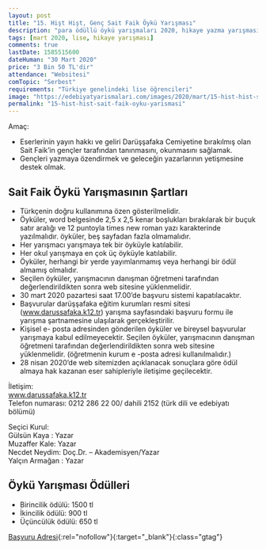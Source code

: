 ```yaml
---
layout: post
title: "15. Hişt Hişt, Genç Sait Faik Öykü Yarışması"
description: "para ödüllü öykü yarışmaları 2020, hikaye yazma yarışması 2020"
tags: [mart 2020, lise, hikaye yarışması]
comments: true
lastDate: 1585515600    
dateHuman: "30 Mart 2020"
price: "3 Bin 50 TL'dir"
attendance: "Websitesi"
comTopic: "Serbest"
requirements: "Türkiye genelindeki lise öğrencileri"
image: "https://edebiyatyarismalari.com/images/2020/mart/15-hist-hist-sait-faik-oyku-yarismasi.jpg"
permalink: "15-hist-hist-sait-faik-oyku-yarismasi"
---
```


Amaç:  
- Eserlerinin yayın hakkı ve geliri Darüşşafaka Cemiyetine bırakılmış olan Sait Faik’in gençler tarafından tanınmasını, okunmasını sağlamak.
- Gençleri yazmaya özendirmek ve geleceğin yazarlarının yetişmesine destek olmak.  

## Sait Faik Öykü Yarışmasının Şartları
- Türkçenin doğru kullanımına özen gösterilmelidir.
- Öyküler, word belgesinde 2,5 x 2,5 kenar boşlukları bırakılarak bir buçuk satır aralığı ve 12 puntoyla times new roman yazı karakterinde yazılmalıdır. öyküler, beş sayfadan fazla olmamalıdır.
- Her yarışmacı yarışmaya tek bir öyküyle katılabilir.
- Her okul yarışmaya en çok üç öyküyle katılabilir.
- Öyküler, herhangi bir yerde yayımlanmamış veya herhangi bir ödül almamış olmalıdır.
- Seçilen öyküler, yarışmacının danışman öğretmeni tarafından değerlendirildikten sonra web sitesine yüklenmelidir.
- 30 mart 2020 pazartesi saat 17.00’de başvuru sistemi kapatılacaktır.
- Başvurular darüşşafaka eğitim kurumları resmi sitesi (www.darussafaka.k12.tr) yarışma sayfasındaki başvuru formu ile yarışma şartnamesine ulaşılarak gerçekleştirilir.
- Kişisel e- posta adresinden gönderilen öyküler ve bireysel başvurular yarışmaya kabul edilmeyecektir. Seçilen öyküler, yarışmacının danışman öğretmeni tarafından değerlendirildikten sonra web sitesine yüklenmelidir. (öğretmenin kurum e -posta adresi kullanılmalıdır.)
- 28 nisan 2020’de web sitemizden açıklanacak sonuçlara göre ödül almaya hak kazanan eser sahipleriyle iletişime geçilecektir.

İletişim:  
www.darussafaka.k12.tr  
Telefon numarası: 0212 286 22 00/ dahili 2152 (türk dili ve edebiyatı bölümü)  

Seçici Kurul:  
Gülsün Kaya : Yazar  
Muzaffer Kale: Yazar  
Necdet Neydim: Doç.Dr. – Akademisyen/Yazar  
Yalçın Armağan : Yazar  

## Öykü Yarışması Ödülleri
- Birincilik ödülü: 1500 tl
- İkincilik ödülü: 900 tl
- Üçüncülük ödülü: 650 tl


[Başvuru Adresi](https://docs.google.com/forms/d/e/1FAIpQLSc8JYNH2D86Vzo0VZGWaHAASJLTm9TVLYfJ_z0NxweNjiPrqA/viewform?ref=edebiyatyarismalari.com){:rel="nofollow"}{:target="_blank"}{:class="gtag"}